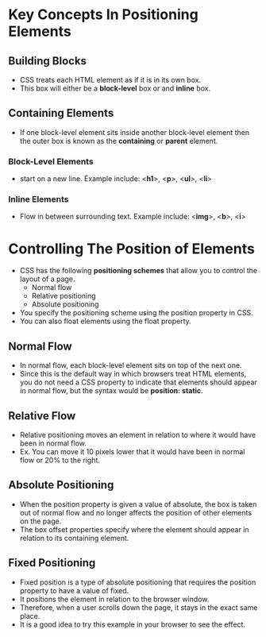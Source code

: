 # Key Concepts In Positioning Elements
## Building Blocks
- CSS treats each HTML element as if it is in its own box. 
- This box will either be a **block-level** box or and **inline** box.
## Containing Elements
- If one block-level element sits inside another block-level element then the outer box is known as the **containing** or **parent** element.
### Block-Level Elements
- start on a new line. Example include: <**h1**>, <**p**>, <**ul**>, <**li**>
### Inline Elements
- Flow in between surrounding text.  Example include: <**img**>, <**b**>, <**i**>

# Controlling The Position of Elements
- CSS has the following **positioning schemes** that allow you to control the layout of a page.
  - Normal flow
  - Relative positioning
  - Absolute positioning
- You specify the positioning scheme using the position property in CSS.
- You can also float elements using the float property.

## Normal Flow
- In normal flow, each block-level element sits on top of the next one.
- Since this is the default way in which browsers treat HTML elements, you do not need a CSS property to indicate that elements should appear in normal flow, but the syntax would be **position: static**.

## Relative Flow
- Relative positioning moves an element in relation to where it would have been in normal flow.
- Ex. You can move it 10 pixels lower that it would have been in normal flow or 20% to the right.

## Absolute Positioning
- When the position property is given a value of absolute, the box is taken out of normal flow and no longer affects the position of other elements on the page.
- The box offset properties specify where the element should appear in relation to its containing element.

## Fixed Positioning
- Fixed position is a type of absolute positioning that requires the position property to have a value of fixed.
- It positions the element in relation to the browser window.
- Therefore, when a user scrolls down the page, it stays in the exact same place.
- It is a good idea to try this example in your browser to see the effect.
